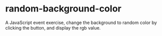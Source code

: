 # random-background-color

A JavaScript event exercise, change the background to random color by clicking the button, and display the rgb value. 

